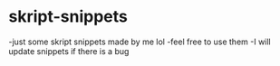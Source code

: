 # skript-snippets
-just some skript snippets made by me lol
-feel free to use them
-I will update snippets if there is a bug
